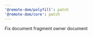 ```yaml
---
'@remote-dom/polyfill': patch
'@remote-dom/core': patch
---
```


Fix document fragment owner document
